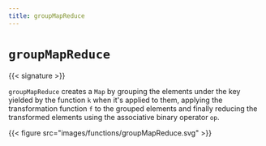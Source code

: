 ```yaml
---
title: groupMapReduce
---
```


# `groupMapReduce`

{{< signature >}}

`groupMapReduce` creates a `Map` by grouping the elements under the key yielded by the function `k` when it's applied to them, applying the transformation function `f` to the grouped elements and finally reducing the transformed elements using the associative binary operator `op`.

{{< figure src="images/functions/groupMapReduce.svg" >}}

